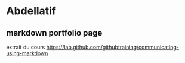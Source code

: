 # Abdellatif
## markdown portfolio page
extrait du cours https://lab.github.com/githubtraining/communicating-using-markdown
